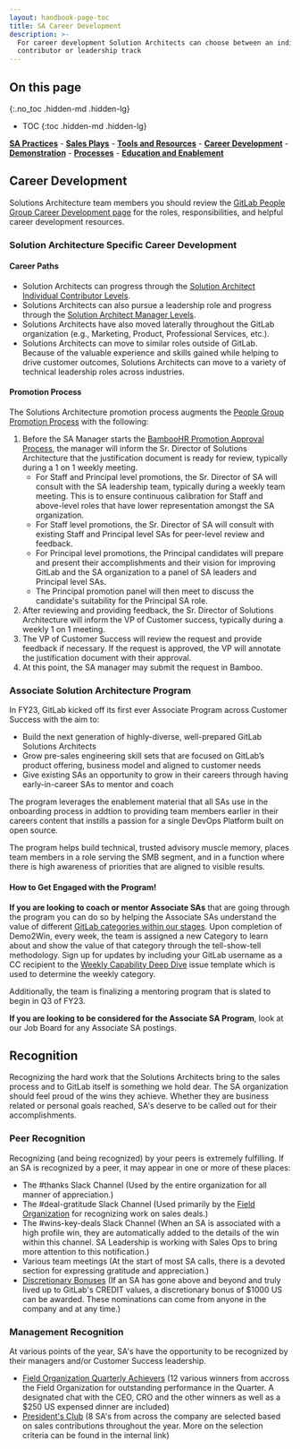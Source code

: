```yaml
---
layout: handbook-page-toc
title: SA Career Development
description: >-
  For career development Solution Architects can choose between an individual
  contributor or leadership track
---
```


## On this page
{:.no_toc .hidden-md .hidden-lg}

- TOC
{:toc .hidden-md .hidden-lg}

[**SA Practices**](/handbook/customer-success/solutions-architects/sa-practices/) - [**Sales Plays**](/handbook/customer-success/solutions-architects/sales-plays/) - [**Tools and Resources**](/handbook/customer-success/solutions-architects/tools-and-resources/) - [**Career Development**](/handbook/customer-success/solutions-architects/career-development/) - [**Demonstration**](/handbook/customer-success/solutions-architects/demonstrations/) - [**Processes**](/handbook/customer-success/solutions-architects/processes/) - [**Education and Enablement**](/handbook/customer-success/education-enablement/)

## Career Development

Solutions Architecture team members you should review the [GitLab People Group Career Development page](/handbook/people-group/learning-and-development/career-development/) for the roles, responsibilities, and helpful career development resources.

### Solution Architecture Specific Career Development

#### Career Paths

- Solution Architects can progress through the [Solution Architect Individual Contributor Levels](https://about.gitlab.com/job-families/sales/solutions-architect/#solutions-architect).
- Solutions Architects can also pursue a leadership role and progress through the [Solution Architect Manager Levels](https://about.gitlab.com/job-families/sales/solutions-architect/#manager-solutions-architects).
- Solutions Architects have also moved laterally throughout the GitLab organization (e.g., Marketing, Product, Professional Services, etc.).
- Solutions Architects can move to similar roles outside of GitLab. Because of the valuable experience and skills gained while helping to drive customer outcomes, Solutions Architects can move to a variety of technical leadership roles across industries.

#### Promotion Process

The Solutions Architecture promotion process augments the [People Group Promotion Process](/handbook/people-group/promotions-transfers/) with the following:

1. Before the SA Manager starts the [BambooHR Promotion Approval Process](/handbook/people-group/promotions-transfers/#bamboohr-promotion-approval-process), the manager will inform the Sr. Director of Solutions Architecture that the justification document is ready for review, typically during a 1 on 1 weekly meeting.
    - For Staff and Principal level promotions, the Sr. Director of SA will consult with the SA leadership team, typically during a weekly team meeting. This is to ensure continuous calibration for Staff and above-level roles that have lower representation amongst the SA organization.
    - For Staff level promotions, the Sr. Director of SA will consult with existing Staff and Principal level SAs for peer-level review and feedback.
    - For Principal level promotions, the Principal candidates will prepare and present their accomplishments and their vision for improving GitLab and the SA organization to a panel of SA leaders and Principal level SAs.
    - The Principal promotion panel will then meet to discuss the candidate's suitability for the Principal SA role.
1. After reviewing and providing feedback, the Sr. Director of Solutions Architecture will inform the VP of Customer success, typically during a weekly 1 on 1 meeting.
1. The VP of Customer Success will review the request and provide feedback if necessary. If the request is approved, the VP will annotate the justification document with their approval.
1. At this point, the SA manager may submit the request in Bamboo.

### Associate Solution Architecture Program

In FY23, GitLab kicked off its first ever Associate Program across Customer Success with the aim to:

- Build the next generation of highly-diverse, well-prepared GitLab Solutions Architects 
- Grow pre-sales engineering skill sets that are focused on GitLab’s product offering, business model and aligned to customer needs
- Give existing SAs an opportunity to grow in their careers through having early-in-career SAs to mentor and coach

The program leverages the enablement material that all SAs use in the onboarding process in addtion
to providing team members earlier in their careers content that instills a passion for a single DevOps Platform built on open source.  

The program helps build technical, trusted advisory muscle memory, places team members in a role serving the SMB segment, and in a function where there is 
high awareness of priorities that are aligned to visible results.

#### How to Get Engaged with the Program!

**If you are looking to coach or mentor Associate SAs** that are going through the program you can do so by helping the Associate SAs understand
the value of different [GitLab categories within our stages](/handbook/product/categories/#hierarchy). Upon completion of Demo2Win, every week, the team is assigned a new Category to learn about and
show the value of that category through the tell-show-tell methodology. Sign up for updates by including your GitLab username as a CC recipient to the 
[Weekly Capability Deep Dive](https://gitlab.com/-/ide/project/gitlab-com/customer-success/solutions-architecture/associate-program/training/tree/main/-/.gitlab/issue_templates/Weekly%20Capability%20Deep%20Dive.md/) issue template which is used to determine the weekly category.

Additionally, the team is finalizing a mentoring program that is slated to begin in Q3 of FY23. 

**If you are looking to be considered for the Associate SA Program**, look at our Job Board for any Associate SA postings.

## Recognition

Recognizing the hard work that the Solutions Architects bring to the sales process and to GitLab itself is something we hold dear.  The SA organization should feel proud of the wins they achieve.  Whether they are business related or personal goals reached, SA's deserve to be called out for their accomplishments.  

### Peer Recognition
Recognizing (and being recognized) by your peers is extremely fulfilling.  If an SA is recognized by a peer, it may appear in one or more of these places:

- The #thanks Slack Channel (Used by the entire organization for all manner of appreciation.)
- The #deal-gratitude Slack Channel (Used primarily by the [Field Organization](https://about.gitlab.com/handbook/sales/field-operations/field-enablement/field-team-recognition/#deal-gratitude-slack-channel) for recognizing work on sales deals.)
- The #wins-key-deals Slack Channel (When an SA is associated with a high profile win, they are automatically added to the details of the win within this channel. SA Leadership is working with Sales Ops to bring more attention to this notification.)
- Various team meetings (At the start of most SA calls, there is a devoted section for expressing gratitude and appreciation.)
- [Discretionary Bonuses](https://about.gitlab.com/handbook/incentives/#discretionary-bonuses-for-individuals) (If an SA has gone above and beyond and truly lived up to GitLab's CREDIT values, a discretionary bonus of $1000 US can be awarded. These nominations can come from anyone in the company and at any time.)



### Management Recognition
At various points of the year, SA's have the opportunity to be recognized by their managers and/or Customer Success leadership. 

- [Field Organization Quarterly Achievers](https://about.gitlab.com/handbook/sales/field-operations/field-enablement/field-team-recognition/#field-quarterly-achievers-chat) (12 various winners from accross the Field Organization for outstanding performance in the Quarter. A designated chat with the CEO, CRO and the other winners as well as a $250 US expensed dinner are included) 
- [President's Club](https://internal-handbook.gitlab.io/handbook/sales/presidents-club/) (8 SA's from across the company are selected based on sales contributions throughout the year. More on the selection criteria can be found in the internal link)
